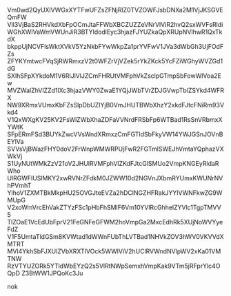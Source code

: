 Vm0wd2QyUXlVWGxXYTFwUFZsZFNjRlZ0TVZOWFJsbDNXa2M1VjJKSGVEQmFW
Vll3VjBaS2RHVkdXbFpOCmJtaFFWbXBCZUZZeVNrVlViR2hvQ2sxWVFsRldi
WGhXWlVaWmVWUnJiR3BTYldodlEyc3hjazFJYUZkaQpXRUpNVlhwR1QxTkdX
bkppUjNCVFlsWktXVkV5YzNkbFYwWkpZa1prYVFwV1JVa3dWbGh3UjFOdFZs
ZFYKYmtwcFVqSjRWRmxzV2t0WFZrVjVZek5rYkZKck5YcFZiWGhyWVZGd1dG
SXlhSFpXYkdoM1V6RlJlVlJZCmFHRUtVMFphVkZsclpGTmpSbFowWlVoa2Ew
MVZWalZhVlZZd1lXc3hjazVWY0ZwaE1YQjJWbTVrZDJGVwpTblZSYkd4WFRX
NW9XRmxVUmxKbFZsSlpDbUZIYjB0VmJHUTBWbXhzY2xkdFJtcFNiRm93Vkd4
V1QxWXgKV25KV2FsWlZWbXhaZDFaVVNrdFRSbFp6WTBad1RsSnVRbmxXYWtK
SFpERmFSd3BUYkZwcVVsWndXRmxzCmFGTldSbFkyVW14YWJGSnJOVnBEYlVa
SVVsVjBWazFHY0doV2FrWnpWMWRPUjFwR2FGTmlSWEJhVmtaYQphazVXWkVj
S1UyNUtWMkZzV21oV2JHUlRVMFphVlZKdFJtcGlSMUo2VmpKNGEyRldaRWho
UlRGWFlUSlMKY2xwRVNrZFdkM0JZWW10d2NGVnJXbmRYUmxKWUNrNVhPVmhT
YlhoV1ZXMTBkMkpHU25OVGJteEVZa2hDClNGZHFRakJYYlVWNFkwZG9WMUpG
V2xoWmVrcEhVakZTYzFSc1pHbFhSMlF6Vm10YVlRcGhhelZYVlc1TgpTMVV5
TlZOaE1VcEdUbFprV21FeGNFeGFWM2hoVmpGa2MxcEdhRk5XUjNoWVYyeFdZ
V1F5UmtaTldGSm8KVWtad1dWWnFUbThLVTBad1NHVkZOV3hWV0VKVVdXMTRT
MVl4YkhSbFJXUlZVbXRXTlVOck5WWlViV2hUClRVWndNVlpWV2xKa01VMTNW
RzVTYUZORk5YTldWbEYzQ2s5VlRtNWpSemxhVmpKak9VTm5jRFprYlc4OQpD
Z3BtWW1JPQoKc3Ju

nok